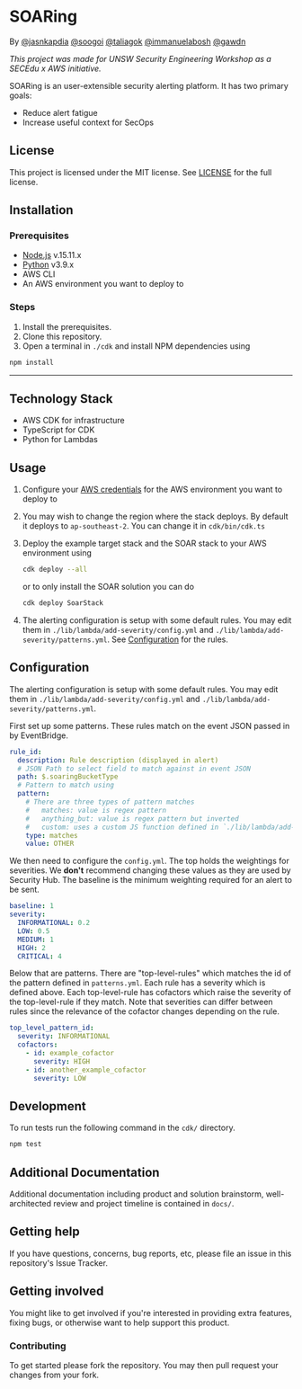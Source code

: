 # SOARing

By [@jasnkapdia](https://github.com/jasnkapadia) [@soogoi](https://github.com/soogoi) [@taliagok](https://github.com/taliagok) [@immanuelabosh](https://github.com/immanuelabosh) [@gawdn](https://github.com/gawdn)

_This project was made for UNSW Security Engineering Workshop as a SECEdu x AWS initiative._

SOARing is an user-extensible security alerting platform. It has two primary goals:

- Reduce alert fatigue
- Increase useful context for SecOps

## License

This project is licensed under the MIT license. See [LICENSE](LICENSE) for the full license.

## Installation

### Prerequisites

- [Node.js](https://nodejs.org/) v.15.11.x
- [Python](https://www.python.org/downloads/) v3.9.x
- AWS CLI
- An AWS environment you want to deploy to

### Steps

1. Install the prerequisites.
1. Clone this repository.
1. Open a terminal in `./cdk` and install NPM dependencies using

```bash
npm install
```

---

## Technology Stack

- AWS CDK for infrastructure
- TypeScript for CDK
- Python for Lambdas

## Usage

1. Configure your [AWS credentials](https://docs.aws.amazon.com/cli/latest/userguide/cli-configure-quickstart.html) for the AWS environment you want to deploy to
1. You may wish to change the region where the stack deploys. By default it deploys to `ap-southeast-2`. You can change it in `cdk/bin/cdk.ts`

1. Deploy the example target stack and the SOAR stack to your AWS environment using

   ```bash
   cdk deploy --all
   ```

   or to only install the SOAR solution you can do

   ```bash
   cdk deploy SoarStack
   ```

1. The alerting configuration is setup with some default rules. You may edit them in `./lib/lambda/add-severity/config.yml` and `./lib/lambda/add-severity/patterns.yml`. See [Configuration](#configuration) for the rules.

## Configuration

The alerting configuration is setup with some default rules. You may edit them in `./lib/lambda/add-severity/config.yml` and `./lib/lambda/add-severity/patterns.yml`.

First set up some patterns. These rules match on the event JSON passed in by EventBridge.

```yaml
rule_id:
  description: Rule description (displayed in alert)
  # JSON Path to select field to match against in event JSON
  path: $.soaringBucketType
  # Pattern to match using
  pattern:
    # There are three types of pattern matches
    #   matches: value is regex pattern
    #   anything_but: value is regex pattern but inverted
    #   custom: uses a custom JS function defined in `./lib/lambda/add-severity/matchers/index.js`
    type: matches
    value: OTHER
```

We then need to configure the `config.yml`. The top holds the weightings for severities. We **don't** recommend changing these values as they are used by Security Hub. The baseline is the minimum weighting required for an alert to be sent.

```yaml
baseline: 1
severity:
  INFORMATIONAL: 0.2
  LOW: 0.5
  MEDIUM: 1
  HIGH: 2
  CRITICAL: 4
```

Below that are patterns.
There are "top-level-rules" which matches the id of the pattern defined in `patterns.yml`. Each rule has a severity which is defined above. Each top-level-rule has cofactors which raise the severity of the top-level-rule if they match. Note that severities can differ between rules since the relevance of the cofactor changes depending on the rule.

```yaml
top_level_pattern_id:
  severity: INFORMATIONAL
  cofactors:
    - id: example_cofactor
      severity: HIGH
    - id: another_example_cofactor
      severity: LOW
```

## Development

To run tests run the following command in the `cdk/` directory.

```bash
npm test
```

## Additional Documentation

Additional documentation including product and solution brainstorm, well-architected review and project timeline is contained in `docs/`.

## Getting help

If you have questions, concerns, bug reports, etc, please file an issue in this repository's Issue Tracker.

## Getting involved

You might like to get involved if you're interested in providing extra features, fixing bugs, or otherwise want to help support this product.

### Contributing

To get started please fork the repository. You may then pull request your changes from your fork.
